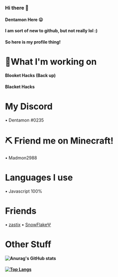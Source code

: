### Hi there 👋
#### Dentamon Here 😛
#### I am sort of new to github, but not really lol :)
#### So here is my profile thing!
# 👀What I'm working on
#### Blooket Hacks (Back up)
#### Blacket Hacks
# My Discord
• Dentamon #0235
# ⛏ Friend me on Minecraft!
• Madmon2988
# Languages I use
• Javascript 100%
# Friends
• [zastix](https://github.com/ZasticBradyn)
• [SnowFlakeΨ](https://github.com/Snowflake-Coder-H2o)
# Other Stuff
#### ![Anurag's GitHub stats](https://github-readme-stats.vercel.app/api?username=Dentamon&show_icons=true&theme=gradient)

#### [![Top Langs](https://github-readme-stats.vercel.app/api/top-langs/?username=Dentamon)](https://github.com/Dentamon/github-readme-stats)
